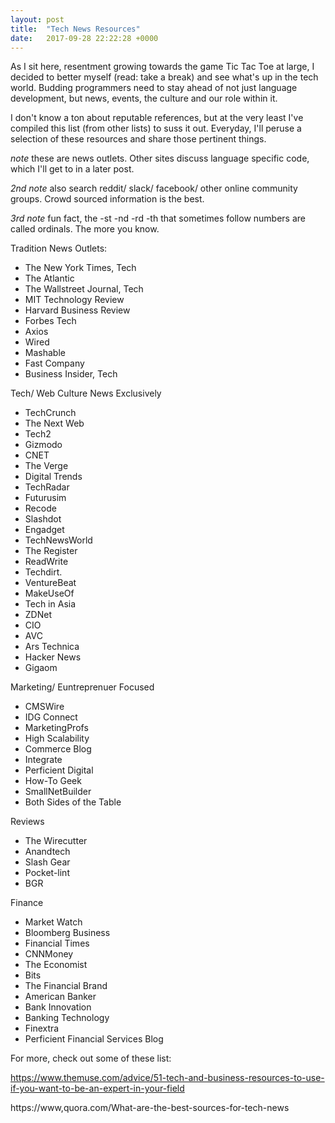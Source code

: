 ```yaml
---
layout: post
title:  "Tech News Resources"
date:   2017-09-28 22:22:28 +0000
---
```



As I sit here, resentment growing towards the game Tic Tac Toe at large, I decided to better myself (read: take a break) and see what's up in the tech world. Budding programmers need to stay ahead of not just language development, but news, events, the culture and our role within it. 

I don't know a ton about reputable references, but at the very least I've compiled this list (from other lists) to suss it out. Everyday, I'll peruse a selection of these resources and share those pertinent things. 

*note* these are news outlets. Other sites discuss language specific code, which I'll get to in a later post. 

*2nd note* also search reddit/ slack/ facebook/ other online community groups. Crowd sourced information is the best. 

*3rd note* fun fact, the -st -nd -rd -th that sometimes follow numbers are called ordinals. The more you know. 



Tradition News Outlets: 

 - The New York Times, Tech
 - The Atlantic
 - The Wallstreet Journal, Tech
 - MIT Technology Review 
 - Harvard Business Review
 - Forbes Tech
 - Axios
 - Wired
 - Mashable
 - Fast Company
 - Business Insider, Tech

Tech/ Web Culture News Exclusively 
 - TechCrunch
 - The Next Web
 - Tech2
 - Gizmodo
 - CNET
 - The Verge
 - Digital Trends
 - TechRadar
 - Futurusim 
 - Recode
 - Slashdot
 - Engadget
 - TechNewsWorld
 - The Register
 - ReadWrite
 - Techdirt.
 - VentureBeat
 - MakeUseOf
 - Tech in Asia
 - ZDNet
 - CIO
 - AVC
 - Ars Technica
 - Hacker News
 - Gigaom

Marketing/ Euntreprenuer Focused
 - CMSWire 
 - IDG Connect 
 - MarketingProfs
 - High Scalability
 - Commerce Blog
 - Integrate
 - Perficient Digital
 - How-To Geek
 - SmallNetBuilder
 - Both Sides of the Table

Reviews
- The Wirecutter
- Anandtech
- Slash Gear
- Pocket-lint
- BGR

Finance
- Market Watch
- Bloomberg Business
- Financial Times
- CNNMoney
- The Economist
- Bits 
- The Financial Brand
- American Banker
- Bank Innovation
- Banking Technology
- Finextra
- Perficient Financial Services Blog


For more, check out some of these list: 

https://www.themuse.com/advice/51-tech-and-business-resources-to-use-if-you-want-to-be-an-expert-in-your-field 

https://www,quora.com/What-are-the-best-sources-for-tech-news


